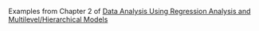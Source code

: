Examples from Chapter 2 of [Data Analysis Using Regression Analysis and Multilevel/Hierarchical
Models](http://www.stat.columbia.edu/~gelman/arm/) 
